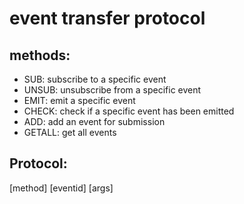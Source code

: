 # event transfer protocol

## methods:

- SUB: subscribe to a specific event
- UNSUB: unsubscribe from a specific event
- EMIT: emit a specific event
- CHECK: check if a specific event has been emitted
- ADD: add an event for submission
- GETALL: get all events

## Protocol:

[method] [eventid] [args]
